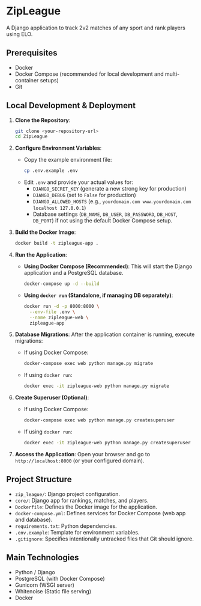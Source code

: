 # ZipLeague

A Django application to track 2v2 matches of any sport and rank players using ELO.

## Prerequisites

*   Docker
*   Docker Compose (recommended for local development and multi-container setups)
*   Git

## Local Development & Deployment

1.  **Clone the Repository**:
    ```bash
    git clone <your-repository-url>
    cd ZipLeague
    ```

2.  **Configure Environment Variables**:
    *   Copy the example environment file:
        ```bash
        cp .env.example .env
        ```
    *   Edit `.env` and provide your actual values for:
        *   `DJANGO_SECRET_KEY` (generate a new strong key for production)
        *   `DJANGO_DEBUG` (set to `False` for production)
        *   `DJANGO_ALLOWED_HOSTS` (e.g., `yourdomain.com www.yourdomain.com localhost 127.0.0.1`)
        *   Database settings (`DB_NAME`, `DB_USER`, `DB_PASSWORD`, `DB_HOST`, `DB_PORT`) if not using the default Docker Compose setup.

3.  **Build the Docker Image**:
    ```bash
    docker build -t zipleague-app .
    ```

4.  **Run the Application**:

    *   **Using Docker Compose (Recommended)**:
        This will start the Django application and a PostgreSQL database.
        ```bash
        docker-compose up -d --build
        ```

    *   **Using `docker run` (Standalone, if managing DB separately)**:
        ```bash
        docker run -d -p 8000:8000 \
          --env-file .env \
          --name zipleague-web \
          zipleague-app
        ```

5.  **Database Migrations**:
    After the application container is running, execute migrations:

    *   If using Docker Compose:
        ```bash
        docker-compose exec web python manage.py migrate
        ```
    *   If using `docker run`:
        ```bash
        docker exec -it zipleague-web python manage.py migrate
        ```

6.  **Create Superuser (Optional)**:
    *   If using Docker Compose:
        ```bash
        docker-compose exec web python manage.py createsuperuser
        ```
    *   If using `docker run`:
        ```bash
        docker exec -it zipleague-web python manage.py createsuperuser
        ```

7.  **Access the Application**:
    Open your browser and go to `http://localhost:8000` (or your configured domain).

## Project Structure

*   `zip_league/`: Django project configuration.
*   `core/`: Django app for rankings, matches, and players.
*   `Dockerfile`: Defines the Docker image for the application.
*   `docker-compose.yml`: Defines services for Docker Compose (web app and database).
*   `requirements.txt`: Python dependencies.
*   `.env.example`: Template for environment variables.
*   `.gitignore`: Specifies intentionally untracked files that Git should ignore.

## Main Technologies

*   Python / Django
*   PostgreSQL (with Docker Compose)
*   Gunicorn (WSGI server)
*   Whitenoise (Static file serving)
*   Docker
